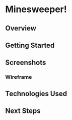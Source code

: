 # Minesweeper!

## Overview

## Getting Started

## Screenshots

### Wireframe

## Technologies Used

## Next Steps